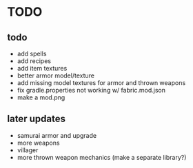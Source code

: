 # TODO

## todo
- add spells
- add recipes
- add item textures
- better armor model/texture
- add missing model textures for armor and thrown weapons
- fix gradle.properties not working w/ fabric.mod.json
- make a mod.png

## later updates
- samurai armor and upgrade
- more weapons
- villager
- more thrown weapon mechanics (make a separate library?)

